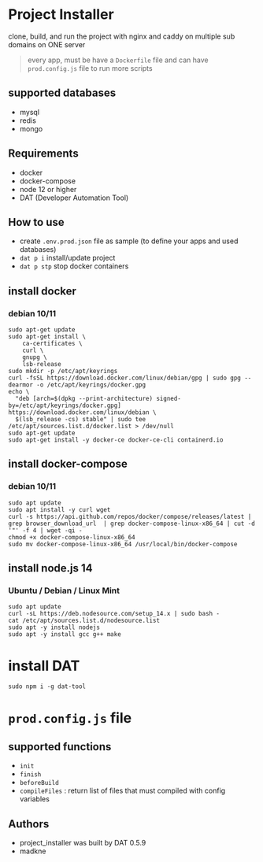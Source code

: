 # Project Installer

clone, build, and run the project with nginx and caddy on multiple sub domains on ONE server

> every app, must be have a `Dockerfile` file and can have `prod.config.js` file to run more scripts

## supported databases

- mysql
- redis
- mongo
	
## Requirements
 - docker
 - docker-compose
 - node 12 or higher
 - DAT (Developer Automation Tool)


## How to use

- create `.env.prod.json` file as sample (to define your apps and used databases)
- `dat p i` install/update project
- `dat p stp` stop docker containers


## install docker

### debian 10/11
```
sudo apt-get update
sudo apt-get install \
    ca-certificates \
    curl \
    gnupg \
    lsb-release
sudo mkdir -p /etc/apt/keyrings
curl -fsSL https://download.docker.com/linux/debian/gpg | sudo gpg --dearmor -o /etc/apt/keyrings/docker.gpg
echo \
  "deb [arch=$(dpkg --print-architecture) signed-by=/etc/apt/keyrings/docker.gpg] https://download.docker.com/linux/debian \
  $(lsb_release -cs) stable" | sudo tee /etc/apt/sources.list.d/docker.list > /dev/null
sudo apt-get update
sudo apt-get install -y docker-ce docker-ce-cli containerd.io
```

## install docker-compose

### debian 10/11
```
sudo apt update
sudo apt install -y curl wget
curl -s https://api.github.com/repos/docker/compose/releases/latest | grep browser_download_url  | grep docker-compose-linux-x86_64 | cut -d '"' -f 4 | wget -qi -
chmod +x docker-compose-linux-x86_64
sudo mv docker-compose-linux-x86_64 /usr/local/bin/docker-compose
```

## install node.js 14

### Ubuntu / Debian / Linux Mint
```
sudo apt update
curl -sL https://deb.nodesource.com/setup_14.x | sudo bash -
cat /etc/apt/sources.list.d/nodesource.list
sudo apt -y install nodejs
sudo apt -y install gcc g++ make
```

# install DAT
```
sudo npm i -g dat-tool
```


# `prod.config.js` file

## supported functions

- `init`
- `finish`
- `beforeBuild`
- `compileFiles` : return list of files that must compiled with config variables

## Authors
- project_installer was built by DAT 0.5.9
- madkne